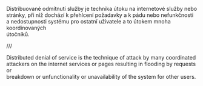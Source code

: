 Distribuované odmítnutí služby je technika útoku na internetové služby nebo  
stránky, při níž dochází k přehlcení požadavky a k pádu nebo nefunkčnosti  
a nedostupnosti systému pro ostatní uživatele a to útokem mnoha koordinovaných  
útočníků.  



///



Distributed denial of service is the technique of attack by many coordinated  
attackers on the internet services or pages resulting in flooding by requests or  
breakdown or unfunctionality or unavailability of the system for other users.